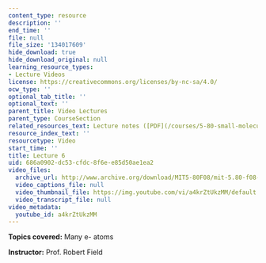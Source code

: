```yaml
---
content_type: resource
description: ''
end_time: ''
file: null
file_size: '134017609'
hide_download: true
hide_download_original: null
learning_resource_types:
- Lecture Videos
license: https://creativecommons.org/licenses/by-nc-sa/4.0/
ocw_type: ''
optional_tab_title: ''
optional_text: ''
parent_title: Video Lectures
parent_type: CourseSection
related_resources_text: Lecture notes ([PDF](/courses/5-80-small-molecule-spectroscopy-and-dynamics-fall-2008/resources/06_580ln_fa08))
resource_index_text: ''
resourcetype: Video
start_time: ''
title: Lecture 6
uid: 686a0902-dc53-cfdc-8f6e-e85d50ae1ea2
video_files:
  archive_url: http://www.archive.org/download/MIT5-80F08/mit-5.80-f08-lec06_300k.mp4
  video_captions_file: null
  video_thumbnail_file: https://img.youtube.com/vi/a4krZtUkzMM/default.jpg
  video_transcript_file: null
video_metadata:
  youtube_id: a4krZtUkzMM
---
```


**Topics covered:** Many e- atoms

**Instructor:** Prof. Robert Field


